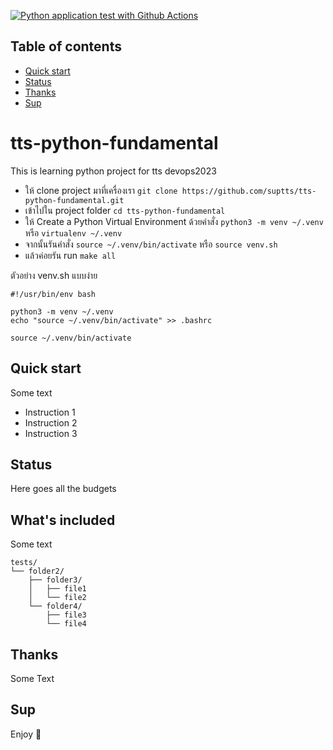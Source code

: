 [![Python application test with Github Actions](https://github.com/suptts/tts-python-fundamental/actions/workflows/testing_ci.yml/badge.svg)](https://github.com/suptts/tts-python-fundamental/actions/workflows/testing_ci.yml)

## Table of contents

- [Quick start](#quick-start)
- [Status](#status)
- [Thanks](#thanks)
- [Sup](#sup)

# tts-python-fundamental
This is learning python project for tts devops2023

* ให้ clone project มาที่เครื่องเรา `git clone https://github.com/suptts/tts-python-fundamental.git`
* เข้าไปใน project folder `cd tts-python-fundamental`
* ให้ Create a Python Virtual Environment ด้วยคำสั่ง `python3 -m venv ~/.venv` หรือ `virtualenv ~/.venv` 
* จากนั้นรันคำสั่ง `source ~/.venv/bin/activate` หรือ `source venv.sh`
* แล้วค่อยรัน run `make all`


ตัวอย่าง venv.sh แบบง่าย

```
#!/usr/bin/env bash

python3 -m venv ~/.venv
echo "source ~/.venv/bin/activate" >> .bashrc

source ~/.venv/bin/activate
```

## Quick start

Some text

- Instruction 1
- Instruction 2
- Instruction 3

## Status

Here goes all the budgets

## What's included

Some text

```text
tests/
└── folder2/
    ├── folder3/
    │   ├── file1
    │   └── file2
    └── folder4/
        ├── file3
        └── file4
```

## Thanks

Some Text

## Sup

Enjoy :metal:
